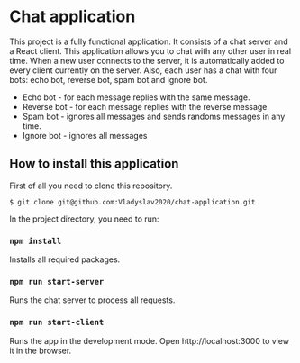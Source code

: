 # Chat application

This project is a fully functional application. It consists of a chat server and a React client. This application allows you to chat with any other user in real time. When a new user connects to the server, it is automatically added to every client currently on the server. Also, each user has a chat with four bots: echo bot, reverse bot, spam bot and ignore bot.
* Echo bot - for each message replies with the same message.
* Reverse bot - for each message replies with the reverse message.
* Spam bot - ignores all messages and sends randoms messages in any time.
* Ignore bot - ignores all messages

## How to install this application

First of all you need to clone this repository.

```
$ git clone git@github.com:Vladyslav2020/chat-application.git
```

In the project directory, you need to run:

### `npm install`

Installs all required packages.

### `npm run start-server`

Runs the chat server to process all requests.

### `npm run start-client`

Runs the app in the development mode.
Open http://localhost:3000 to view it in the browser.
